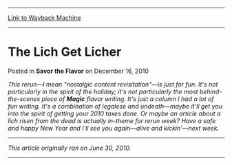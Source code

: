 
---
[Link to Wayback Machine](https://web.archive.org/web/20150225023520/http://magic.wizards.com/en/articles/archive/savor-flavor/lich-get-licher-2010-12-16)

[_metadata_:description]:- "This rerun—I mean `nostalgic content revisitation`—is just for fun. It's not particularly in the spirit of the holiday; it's not particularly the most behind-the-scenes piece of Magic flavor writing. It's just a column I had a lot of fun writing. It's a combination of legalese and undeath—maybe it'll get you into the spirit of getting your 2010 taxes done. Or maybe an article about a lich risen from the dead is actually in-theme for rerun week? Have a safe and happy New Year and I'll see you again—alive and kickin'—next week."
[_metadata_:generator]:- "Drupal 7 (http://drupal.org)"
[_metadata_:node]:- "191396"
[_metadata_:publish_date]:- "2010-12-16"
[_metadata_:source]:- "div-main-content"
[_metadata_:title]:- "The Lich Get Licher"
[_metadata_:wayback_capture_timestamp]:- "2015-02-25 02:35:20"
[_metadata_:wayback_raw_url]:- "https://web.archive.org/web/20150225023520id_/http://magic.wizards.com/en/articles/archive/savor-flavor/lich-get-licher-2010-12-16"
[_metadata_:wayback_url]:- "http://magic.wizards.com/en/articles/archive/savor-flavor/lich-get-licher-2010-12-16"
---


The Lich Get Licher
===================



 Posted in **Savor the Flavor**
 on December 16, 2010 









*This rerun—I mean "nostalgic content revisitation"—is just for fun. It's not particularly in the spirit of the holiday; it's not particularly the most behind-the-scenes piece of **Magic** flavor writing. It's just a column I had a lot of fun writing. It's a combination of legalese and undeath—maybe it'll get you into the spirit of getting your 2010 taxes done. Or maybe an article about a lich risen from the dead is actually in-theme for rerun week? Have a safe and happy New Year and I'll see you again—alive and kickin'—next week.*  




---

*This article originally ran on June 30, 2010.*



---

  
 




